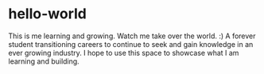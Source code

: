 # hello-world
This is me learning and growing. Watch me take over the world. :)
A forever student transitioning careers to continue to seek and gain knowledge in an ever growing industry. I hope to use this space to showcase what I am learning and building.
